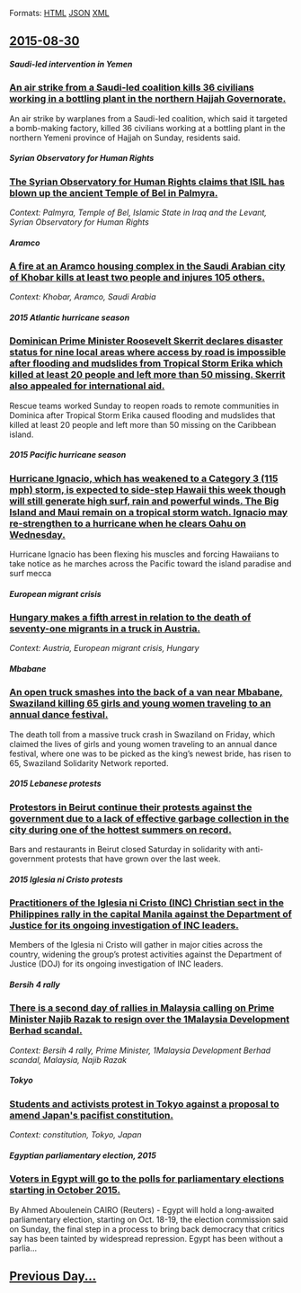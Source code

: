 
Formats: [HTML](2015/08/30/index.html)  [JSON](2015/08/30/index.json)  [XML](2015/08/30/index.xml)  

## [2015-08-30](/news/2015/08/30/index.md)

##### Saudi-led intervention in Yemen
### [An air strike from a Saudi-led coalition kills 36 civilians working in a bottling plant in the northern Hajjah Governorate. ](/news/2015/08/30/an-air-strike-from-a-saudi-led-coalition-kills-36-civilians-working-in-a-bottling-plant-in-the-northern-hajjah-governorate.md)
An air strike by warplanes from a Saudi-led coalition, which said it targeted a bomb-making factory, killed 36 civilians working at a bottling plant in the northern Yemeni province of Hajjah on Sunday, residents said.

##### Syrian Observatory for Human Rights
### [The Syrian Observatory for Human Rights claims that ISIL has blown up the ancient Temple of Bel in Palmyra. ](/news/2015/08/30/the-syrian-observatory-for-human-rights-claims-that-isil-has-blown-up-the-ancient-temple-of-bel-in-palmyra.md)
_Context: Palmyra, Temple of Bel, Islamic State in Iraq and the Levant, Syrian Observatory for Human Rights_

##### Aramco
### [A fire at an Aramco housing complex in the Saudi Arabian city of Khobar kills at least two people and injures 105 others. ](/news/2015/08/30/a-fire-at-an-aramco-housing-complex-in-the-saudi-arabian-city-of-khobar-kills-at-least-two-people-and-injures-105-others.md)
_Context: Khobar, Aramco, Saudi Arabia_

##### 2015 Atlantic hurricane season
### [Dominican Prime Minister Roosevelt Skerrit declares disaster status for nine local areas where access by road is impossible after flooding and mudslides from Tropical Storm Erika which killed at least 20 people and left more than 50 missing. Skerrit also appealed for international aid. ](/news/2015/08/30/dominican-prime-minister-roosevelt-skerrit-declares-disaster-status-for-nine-local-areas-where-access-by-road-is-impossible-after-flooding-a.md)
Rescue teams worked Sunday to reopen roads to remote communities in Dominica after Tropical Storm Erika caused flooding and mudslides that killed at least 20 people and left more than 50 missing on the Caribbean island.

##### 2015 Pacific hurricane season
### [ Hurricane Ignacio, which has weakened to a Category 3 (115 mph) storm, is expected to side-step Hawaii this week though will still generate high surf, rain and powerful winds. The Big Island and Maui remain on a tropical storm watch. Ignacio may re-strengthen to a hurricane when he clears Oahu on Wednesday. ](/news/2015/08/30/hurricane-ignacio-which-has-weakened-to-a-category-3-115-mph-storm-is-expected-to-side-step-hawaii-this-week-though-will-still-generate.md)
Hurricane Ignacio has been flexing his muscles and forcing Hawaiians to take notice as he marches across the Pacific toward the island paradise and surf mecca

##### European migrant crisis
### [Hungary makes a fifth arrest in relation to the death of seventy-one migrants in a truck in Austria. ](/news/2015/08/30/hungary-makes-a-fifth-arrest-in-relation-to-the-death-of-seventy-one-migrants-in-a-truck-in-austria.md)
_Context: Austria, European migrant crisis, Hungary_

##### Mbabane
### [An open truck smashes into the back of a van near Mbabane, Swaziland killing 65 girls and young women traveling to an annual dance festival. ](/news/2015/08/30/an-open-truck-smashes-into-the-back-of-a-van-near-mbabane-swaziland-killing-65-girls-and-young-women-traveling-to-an-annual-dance-festival.md)
The death toll from a massive truck crash in Swaziland on Friday, which claimed the lives of girls and young women traveling to an annual dance festival, where one was to be picked as the king’s newest bride, has risen to 65, Swaziland Solidarity Network reported.

##### 2015 Lebanese protests
### [Protestors in Beirut continue their protests against the government due to a lack of effective garbage collection in the city during one of the hottest summers on record. ](/news/2015/08/30/protestors-in-beirut-continue-their-protests-against-the-government-due-to-a-lack-of-effective-garbage-collection-in-the-city-during-one-of.md)
Bars and restaurants in Beirut closed Saturday in solidarity with anti-government protests that have grown over the last week.

##### 2015 Iglesia ni Cristo protests
### [Practitioners of the Iglesia ni Cristo (INC) Christian sect in the Philippines rally in the capital Manila against the Department of Justice for its ongoing investigation of INC leaders. ](/news/2015/08/30/practitioners-of-the-iglesia-ni-cristo-inc-christian-sect-in-the-philippines-rally-in-the-capital-manila-against-the-department-of-justice.md)
Members of the Iglesia ni Cristo will gather in major cities across the country, widening the group’s protest activities against the Department of Justice (DOJ) for its ongoing investigation of INC leaders. 

##### Bersih 4 rally
### [There is a second day of rallies in Malaysia calling on Prime Minister Najib Razak to resign over the 1Malaysia Development Berhad scandal. ](/news/2015/08/30/there-is-a-second-day-of-rallies-in-malaysia-calling-on-prime-minister-najib-razak-to-resign-over-the-1malaysia-development-berhad-scandal.md)
_Context: Bersih 4 rally, Prime Minister, 1Malaysia Development Berhad scandal, Malaysia, Najib Razak_

##### Tokyo
### [Students and activists protest in Tokyo against a proposal to amend Japan's pacifist constitution. ](/news/2015/08/30/students-and-activists-protest-in-tokyo-against-a-proposal-to-amend-japan-s-pacifist-constitution.md)
_Context: constitution, Tokyo, Japan_

##### Egyptian parliamentary election, 2015
### [Voters in Egypt will go to the polls for parliamentary elections starting in October 2015. ](/news/2015/08/30/voters-in-egypt-will-go-to-the-polls-for-parliamentary-elections-starting-in-october-2015.md)
By Ahmed Aboulenein CAIRO (Reuters) - Egypt will hold a long-awaited parliamentary election, starting on Oct. 18-19, the election commission said on Sunday, the final step in a process to bring back democracy that critics say has been tainted by widespread repression. Egypt has been without a parlia...

## [Previous Day...](/news/2015/08/29/index.md)


